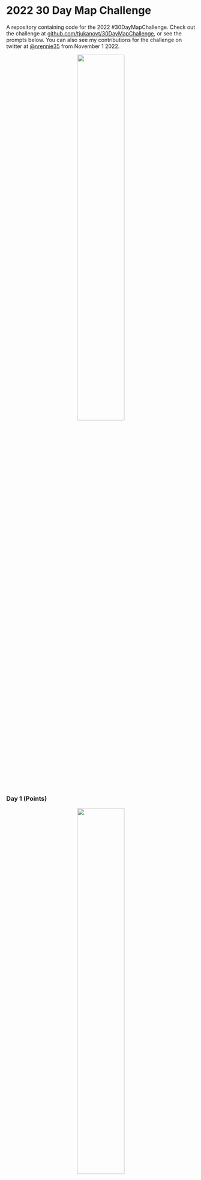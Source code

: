 # 2022 30 Day Map Challenge

A repository containing code for the 2022 #30DayMapChallenge. Check out the challenge at [github.com/tjukanovt/30DayMapChallenge](https://github.com/tjukanovt/30DayMapChallenge), or see the prompts below. You can also see my contributions for the challenge on twitter at [@nrennie35](https://twitter.com/nrennie35) from November 1 2022.

<p align="center">
<img src="images/prompts.jpg?raw=true" width="50%">
</p>

### Day 1 (Points)
<p align="center">
<img src="maps/day_01.png?raw=true" width="50%">
</p>

### Day 2 (Lines)
<p align="center">
<img src="maps/day_02.png?raw=true" width="50%">
</p>

### Day 3 (Polygons)
<p align="center">
<img src="maps/day_03.png?raw=true" width="50%">
</p>

### Day 4 (Green)
<p align="center">
<img src="maps/day_04.png?raw=true" width="50%">
</p>

### Day 5 (Ukraine)
<p align="center">
<img src="maps/day_05.png?raw=true" width="50%">
</p>

### Day 6 (Network)
<p align="center">
<img src="maps/day_06.png?raw=true" width="50%">
</p>

### Day 7 (Raster)
<p align="center">
<img src="maps/day_07.png?raw=true" width="50%">
</p>

### Day 8 (OpenStreetMap Data)
<p align="center">
<img src="maps/day_08.png?raw=true" width="50%">
</p>

### Day 9 (Space)
<p align="center">
<img src="maps/day_09.png?raw=true" width="50%">
</p>

### Day 10 (A Bad Map)
<p align="center">
<img src="maps/day_10.png?raw=true" width="50%">
</p>

### Day 11 (Red)
<p align="center">
<img src="maps/day_11.png?raw=true" width="50%">
</p>

### Day 12 (Scale)
<p align="center">
<img src="maps/day_12.png?raw=true" width="50%">
</p>

### Day 13 (5 Minutes)
<p align="center">
<img src="maps/day_13.png?raw=true" width="50%">
</p>

### Day 14 (5 Hexagons)
<p align="center">
<img src="maps/day_14.png?raw=true" width="50%">
</p>
